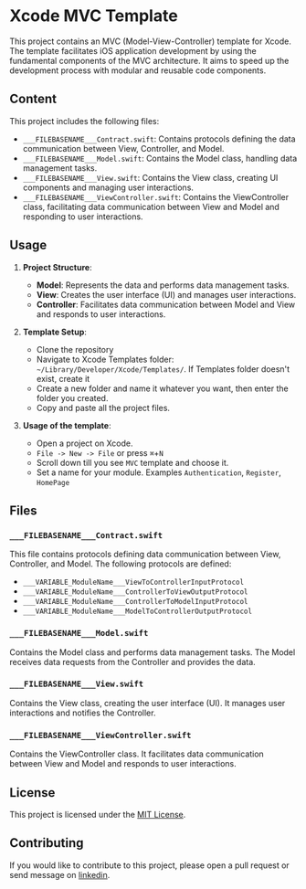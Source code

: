 # Xcode MVC Template

This project contains an MVC (Model-View-Controller) template for Xcode. The template facilitates iOS application development by using the fundamental components of the MVC architecture. It aims to speed up the development process with modular and reusable code components.

## Content

This project includes the following files:

- `___FILEBASENAME___Contract.swift`: Contains protocols defining the data communication between View, Controller, and Model.
- `___FILEBASENAME___Model.swift`: Contains the Model class, handling data management tasks.
- `___FILEBASENAME___View.swift`: Contains the View class, creating UI components and managing user interactions.
- `___FILEBASENAME___ViewController.swift`: Contains the ViewController class, facilitating data communication between View and Model and responding to user interactions.

## Usage

1. **Project Structure**:
   - **Model**: Represents the data and performs data management tasks.
   - **View**: Creates the user interface (UI) and manages user interactions.
   - **Controller**: Facilitates data communication between Model and View and responds to user interactions.

2. **Template Setup**:
   - Clone the repository
   - Navigate to Xcode Templates folder: `~/Library/Developer/Xcode/Templates/`. If Templates folder doesn't exist, create it
   - Create a new folder and name it whatever you want, then enter the folder you created.
   - Copy and paste all the project files.

3. **Usage of the template**:
   - Open a project on Xcode.
   - `File -> New -> File` or press `⌘`+`N`
   - Scroll down till you see `MVC` template and choose it.
   - Set a name for your module. Examples `Authentication`, `Register`, `HomePage`

## Files

### `___FILEBASENAME___Contract.swift`

This file contains protocols defining data communication between View, Controller, and Model. The following protocols are defined:
- `___VARIABLE_ModuleName___ViewToControllerInputProtocol`
- `___VARIABLE_ModuleName___ControllerToViewOutputProtocol`
- `___VARIABLE_ModuleName___ControllerToModelInputProtocol`
- `___VARIABLE_ModuleName___ModelToControllerOutputProtocol`

### `___FILEBASENAME___Model.swift`

Contains the Model class and performs data management tasks. The Model receives data requests from the Controller and provides the data.

### `___FILEBASENAME___View.swift`

Contains the View class, creating the user interface (UI). It manages user interactions and notifies the Controller.

### `___FILEBASENAME___ViewController.swift`

Contains the ViewController class. It facilitates data communication between View and Model and responds to user interactions.

## License

This project is licensed under the [MIT License]([LICENSE](https://opensource.org/license/mit)).

## Contributing

If you would like to contribute to this project, please open a pull request or send message on [linkedin](www.linkedin.com/in/metehan-belli).

